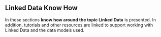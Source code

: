 ## Linked Data Know How

In these sections **know how around the topic Linked Data** is presented. In addition, tutorials and other resources are linked to support working with Linked Data and the data models used.
